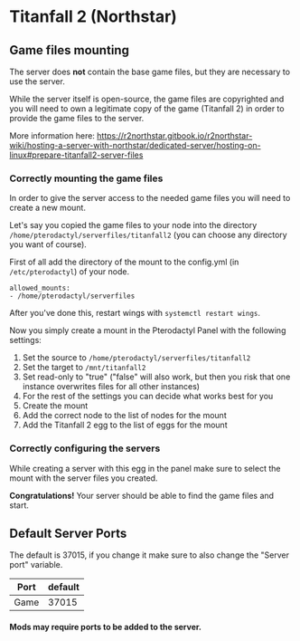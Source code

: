 # Titanfall 2 (Northstar)

## Game files mounting
The server does **not** contain the base game files, but they are necessary to use the server.

While the server itself is open-source, the game files are copyrighted and you will need to own a legitimate copy of the game (Titanfall 2)
in order to provide the game files to the server.

More information here: https://r2northstar.gitbook.io/r2northstar-wiki/hosting-a-server-with-northstar/dedicated-server/hosting-on-linux#prepare-titanfall2-server-files

### Correctly mounting the game files
In order to give the server access to the needed game files you will need to create a new mount.

Let's say you copied the game files to your node into the directory `/home/pterodactyl/serverfiles/titanfall2` (you can choose any directory you want of course).  

First of all add the directory of the mount to the config.yml (in `/etc/pterodactyl`) of your node.
```
allowed_mounts:
- /home/pterodactyl/serverfiles
```
After you've done this, restart wings with `systemctl restart wings`.

Now you simply create a mount in the Pterodactyl Panel with the following settings:
1. Set the source to `/home/pterodactyl/serverfiles/titanfall2`
2. Set the target to `/mnt/titanfall2`
3. Set read-only to "true" ("false" will also work, but then you risk that one instance overwrites files for all other instances)
4. For the rest of the settings you can decide what works best for you
5. Create the mount
6. Add the correct node to the list of nodes for the mount
7. Add the Titanfall 2 egg to the list of eggs for the mount

### Correctly configuring the servers
While creating a server with this egg in the panel make sure to select the mount with the server files you created.


**Congratulations!** Your server should be able to find the game files and start.

## Default Server Ports
The default is 37015, if you change it make sure to also change the "Server port" variable.

| Port    | default |
|---------|---------|
| Game    | 37015   |

#### Mods may require ports to be added to the server.
